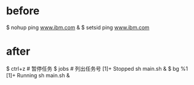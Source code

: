# before

$ nohup ping www.ibm.com &
$ setsid ping www.ibm.com


# after
$ ctrl+z  # 暂停任务
$ jobs 	# 列出任务号
[1]+	Stopped	sh main.sh &
$ bg %1
[1]+	Running	sh main.sh &
